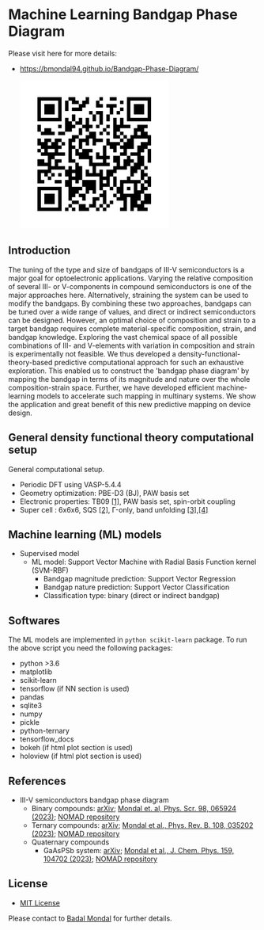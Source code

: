 # Machine Learning Bandgap Phase Diagram

Please visit here for more details:

* https://bmondal94.github.io/Bandgap-Phase-Diagram/

   <img src="./ImageFolder/BandgapPhaseDiagram.png" style="width:300px;height:300px;">
   
## Introduction
The tuning of the type and size of bandgaps of III-V semiconductors is a major goal for optoelectronic applications. 
Varying the relative composition of several III- or V-components in compound semiconductors is one of the major approaches here. 
Alternatively, straining the system can be used to modify the bandgaps. By combining these two approaches, 
bandgaps can be tuned over a wide range of values, and direct or indirect semiconductors can be designed. However, an optimal choice of composition and 
strain to a target bandgap requires complete material-specific composition, strain, and bandgap knowledge. Exploring the vast chemical space of all 
possible combinations of III- and V-elements with variation in composition and strain is experimentally not feasible. We thus developed a 
density-functional-theory-based predictive computational approach for such an exhaustive exploration. This enabled us to construct the 
'bandgap phase diagram' by mapping the bandgap in terms of its magnitude and nature over the whole composition-strain space. 
Further, we have developed efficient machine-learning models to accelerate such mapping in multinary systems. We show the application and great 
benefit of this new predictive mapping on device design. 

## General density functional theory computational setup
General computational setup.

* Periodic DFT using VASP-5.4.4
* Geometry optimization: PBE-D3 (BJ), PAW basis set 
* Electronic properties: TB09 [[1]](https://journals.aps.org/prl/abstract/10.1103/PhysRevLett.102.226401), PAW basis set, spin-orbit coupling 
* Super cell : 6x6x6, SQS [[2]](https://www.brown.edu/Departments/Engineering/Labs/avdw/atat/manual/node74.html), 
Γ-only, band unfolding [[3]](https://github.com/rubel75/fold2Bloch-VASP),[[4]](https://github.com/band-unfolding/bandup)

## Machine learning (ML) models

* Supervised model
	* ML model: Support Vector Machine with Radial Basis Function kernel (SVM-RBF) 
		* Bandgap magnitude prediction: Support Vector Regression
		* Bandgap nature prediction: Support Vector Classification
		* Classification type:  binary (direct or indirect bandgap)
## Softwares

The ML models are implemented in `python scikit-learn` package. To run the above script you need the following packages:

* python >3.6
* matplotlib
* scikit-learn
* tensorflow (if NN section is used)
* pandas
* sqlite3
* numpy
* pickle
* python-ternary
* tensorflow_docs
* bokeh (if html plot section is used)
* holoview (if html plot section is used)

## References
* III-V semiconductors bandgap phase diagram
    *  Binary compounds: [arXiv](http://arxiv.org/abs/2208.10596); [Mondal et. al, Phys. Scr. 98, 065924 (2023)](https://doi.org/10.1088/1402-4896/acd08b); [NOMAD repository](https://doi.org/10.17172/NOMAD/2022.08.20-2)
    *  Ternary compounds: [arXiv](http://arxiv.org/abs/2302.14547); [Mondal et al., Phys. Rev. B. 108, 035202 (2023)](https://doi.org/10.1103/PhysRevB.108.035202); [NOMAD repository](https://doi.org/10.17172/NOMAD/2023.02.27-1)
    *  Quaternary compounds
        *  GaAsPSb system: [arXiv](https://doi.org/10.48550/arXiv.2305.03666); [Mondal et al., J. Chem. Phys. 159, 104702 (2023)](https://doi.org/10.1063/5.0159604); [NOMAD repository](https://doi.org/10.17172/NOMAD/2023.05.03-1)

## License
* [MIT License](LICENSE)

Please contact to [Badal Mondal](mailto:badalmondal.chembgc@gmail.com,badal.mondal@physik.uni-marburg.de,badal.mondal@studserv.uni-leipzig.de) for further details.
